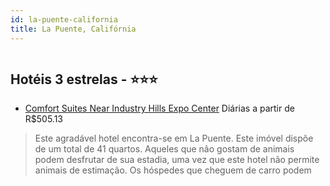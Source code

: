 ```yaml
---
id: la-puente-california
title: La Puente, Califórnia
---
```


<center><img src="http://photos.hotelbeds.com/giata/22/223896/223896a_hb_a_052.jpg" alt="" /></center>


## Hotéis 3 estrelas - ⭐️⭐️⭐️

-    [Comfort Suites Near Industry Hills Expo Center](https://www.hurb.com/hoteis/la-puente/comfort-suites-near-industry-hills-expo-center-JNP-JP134774?cmp=18055) Diárias a partir de R$505.13
   > Este agradável hotel encontra-se em La Puente. Este imóvel dispõe de um total de 41 quartos. Aqueles que não gostam de animais podem desfrutar de sua estadia, uma vez que este hotel não permite animais de estimação. Os hóspedes que cheguem de carro podem 
